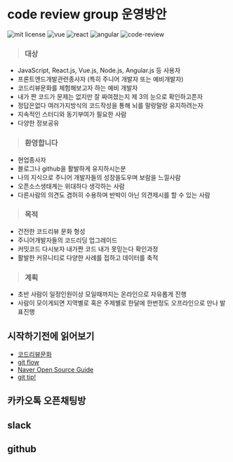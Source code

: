 # code review group 운영방안

![mit license](https://img.shields.io/badge/license-MIT-green.svg)
![vue](https://img.shields.io/badge/like-Vue.js-blue.svg)
![react](https://img.shields.io/badge/like-React.js-blue.svg)
![angular](https://img.shields.io/badge/like-Angular.js-blue.svg)
![code-review](https://img.shields.io/badge/fight-code__review-red.svg)

>### 대상
- JavaScript, React.js, Vue.js, Node.js, Angular.js 등 사용자
- 프론트엔드개발관련종사자 (특히 주니어 개발자 또는 예비개발자)
- 코드리뷰문화를 체험해보고자 하는 예비 개발자
- 내가 짠 코드가 문제는 없지만 잘 짜여졌는지 제 3의 눈으로 확인하고픈자
- 정답은없다 여러가지방식의 코드작성을 통해 뇌를 말랑말랑 유지하려는자
- 지속적인 스터디와 동기부여가 필요한 사람
- 다양한 정보공유 

>### 환영합니다
- 현업종사자
- 블로그나 github을 활발하게 유지하시는분
- 나의 지식으로 주니어 개발자들의 성장을도우며 보람을 느낄사람
- 오픈소스생태계는 위대하다 생각하는 사람
- 다른사람의 의견도 겸허히 수용하며 반박이 아닌 의견제시를 할 수 있는 사람

>### 목적
- 건전한 코드리뷰 문화 형성
- 주니어개발자들의 코드리딩 업그레이드
- 커밋코드 다시보자 내가짠 코드 내가 못믿는다 확인과정
- 활발한 커뮤니티로 다양한 사례를 접하고 데이터를 축적

>### 계획
- 초반 사람이 일정인원이상 모일때까지는 온라인으로 자유롭게 진행
- 사람이 모이게되면 지역별로 혹은 주제별로 한달에 한번정도 오프라인으로 만나 발표진행

## 시작하기전에 읽어보기
- [코드리뷰문화](https://cimfalab.github.io/deepscan/2016/08/code-review-1?fbclid=IwAR1o49xVWcKiuWQ5HEjY8Z9sTBn0ODJdMexNlNv6s1a8GQ-OsXjMW_u8ucg)
- [git flow](https://danielkummer.github.io/git-flow-cheatsheet/index.ko_KR.html)
- [Naver Open Source Guide](https://naver.github.io/OpenSourceGuide/book/)
- [git tip!](https://tech.10000lab.xyz/git/git-tips-you-need.html?fbclid=IwAR3tMDzSw_In8N3PqwvhgF9ga21la09CM85T8SNLuYG8n-6eoFGMcEOrJRc)


## 카카오톡 오픈채팅방

## slack

## github